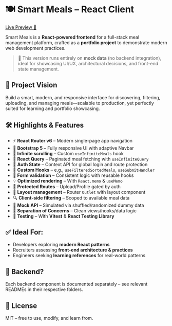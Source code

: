 # 🍽️ Smart Meals – React Client

[Live Preview 🚀](https://smartmeal-preview.netlify.app/)

Smart Meals is a **React-powered frontend** for a full-stack meal management platform, crafted as a **portfolio project** to demonstrate modern web development practices.

> 🔌 This version runs entirely on **mock data** (no backend integration), ideal for showcasing UI/UX, architectural decisions, and front-end state management.

## 🎯 Project Vision

Build a smart, modern, and responsive interface for discovering, filtering, uploading, and managing meals—scalable to production, yet perfectly suited for learning and portfolio showcasing.

## 🛠️ Highlights & Features

- ⚡ **React Router v6** – Modern single-page app navigation
- 📱 **Bootstrap 5** – Fully responsive UI with adaptive Navbar
- 🔄 **Infinite scrolling** – Custom `useInfiniteMeals` hook
- 📡 **React Query** – Paginated meal fetching with `useInfiniteQuery`
- 🧾 **Auth State** – Context API for global login and route protection
- 🧰 **Custom Hooks** – e.g., `useFilteredSortedMeals`, `useSubmitHandler`
- 📝 **Form validation** – Consistent logic with reusable hooks
- 💡 **Optimized rendering** – With `React.memo` & `useMemo`
- 🔐 **Protected Routes** – Upload/Profile gated by auth
- 🧱 **Layout management** – Router `Outlet` with layout component
- 🔍 **Client-side filtering** – Scoped to available meal data
- 🎲 **Mock API** – Simulated via shuffled/randomized dummy data
- 🧩 **Separation of Concerns** – Clean views/hooks/data logic
- 🧪 **Testing** – With **Vitest** & **React Testing Library**

## ✅ Ideal For:

- Developers exploring **modern React patterns**
- Recruiters assessing **front-end architecture & practices**
- Engineers seeking **learning references** for real-world patterns

## 📂 Backend?

Each backend component is documented separately – see relevant READMEs in their respective folders.

## 📜 License

MIT – free to use, modify, and learn from.
